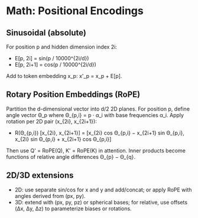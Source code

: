 # Math: Positional Encodings

## Sinusoidal (absolute)
For position p and hidden dimension index 2i:
- E[p, 2i]   = sin(p / 10000^{2i/d})
- E[p, 2i+1] = cos(p / 10000^{2i/d})

Add to token embedding x_p: x'_p = x_p + E[p].

## Rotary Position Embeddings (RoPE)
Partition the d-dimensional vector into d/2 2D planes. For position p, define angle vector Θ_p where Θ_{p,i} = p · α_i with base frequencies α_i.
Apply rotation per 2D pair (x_{2i}, x_{2i+1}):

- R(Θ_{p,i}) [x_{2i}, x_{2i+1}] = [x_{2i} cos Θ_{p,i} − x_{2i+1} sin Θ_{p,i},
                                   x_{2i} sin Θ_{p,i} + x_{2i+1} cos Θ_{p,i}]

Then use Q' = RoPE(Q), K' = RoPE(K) in attention. Inner products become functions of relative angle differences Θ_{p} − Θ_{q}.

## 2D/3D extensions
- 2D: use separate sin/cos for x and y and add/concat; or apply RoPE with angles derived from (px, py).
- 3D: extend with (px, py, pz) or spherical bases; for relative, use offsets (Δx, Δy, Δz) to parameterize biases or rotations.
